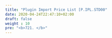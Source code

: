 ```yaml
---
title: "Plugin Import Price List [P.IPL.STD00"
date: 2020-04-24T22:47:10+02:00
draft: false
weight : 10
pre: "<b>721. </b>"
---
```


